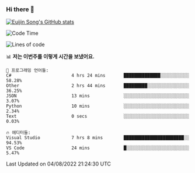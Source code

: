 ### Hi there 👋

[![Euijin Song's GitHub stats](https://github-readme-stats.vercel.app/api?username=lstar2397&count_private=true&show_icons=true&theme=tokyonight&locale=kr)](https://github.com/anuraghazra/github-readme-stats)

<!--START_SECTION:waka-->
![Code Time](http://img.shields.io/badge/Code%20Time-0%20secs-blue)

![Lines of code](https://img.shields.io/badge/%EC%A0%80%EB%8A%94%20%EC%97%AC%ED%83%9C%EA%B9%8C%EC%A7%80%20-85%20Thousand%20%EC%A4%84%EC%9D%98%20%EC%BD%94%EB%93%9C%EB%A5%BC%20%EC%9E%91%EC%84%B1%ED%96%88%EC%96%B4%EC%9A%94.-blue)

📊 **저는 이번주를 이렇게 시간을 보냈어요.** 

```text
💬 프로그래밍 언어들: 
C#                       4 hrs 24 mins       ██████████████░░░░░░░░░░░   58.28% 
Other                    2 hrs 44 mins       █████████░░░░░░░░░░░░░░░░   36.25% 
JSON                     13 mins             ░░░░░░░░░░░░░░░░░░░░░░░░░   3.07% 
Python                   10 mins             ░░░░░░░░░░░░░░░░░░░░░░░░░   2.34% 
Text                     0 secs              ░░░░░░░░░░░░░░░░░░░░░░░░░   0.03%

🔥 에디터들: 
Visual Studio            7 hrs 8 mins        ███████████████████████░░   94.53% 
VS Code                  24 mins             █░░░░░░░░░░░░░░░░░░░░░░░░   5.47%

```


 Last Updated on 04/08/2022 21:24:30 UTC
<!--END_SECTION:waka-->

<!--
**lstar2397/lstar2397** is a ✨ _special_ ✨ repository because its `README.md` (this file) appears on your GitHub profile.

Here are some ideas to get you started:

- 🔭 I’m currently working on ...
- 🌱 I’m currently learning ...
- 👯 I’m looking to collaborate on ...
- 🤔 I’m looking for help with ...
- 💬 Ask me about ...
- 📫 How to reach me: ...
- 😄 Pronouns: ...
- ⚡ Fun fact: ...
-->
